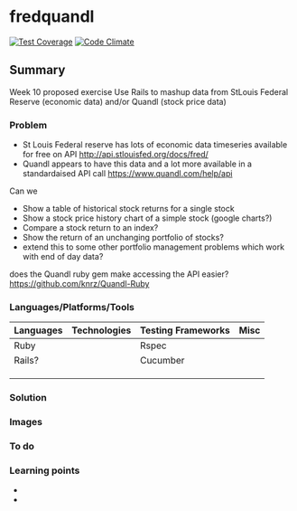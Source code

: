 # fredquandl

[![Test Coverage](https://codeclimate.com/github/chandley/fredquandl/badges/coverage.svg)](https://codeclimate.com/github/chandley/fredquandl)
[![Code Climate](https://codeclimate.com/github/chandley/fredquandl/badges/gpa.svg)](https://codeclimate.com/github/chandley/fredquandl)

## Summary

Week 10 proposed exercise
Use Rails to mashup data from StLouis Federal Reserve (economic data) and/or Quandl (stock price data)

### Problem

* St Louis Federal reserve has lots of economic data timeseries available for free on API
http://api.stlouisfed.org/docs/fred/
* Quandl appears to have this data and a lot more available in a standardaised API call
https://www.quandl.com/help/api

Can we
* Show a table of historical stock returns for a single stock
* Show a stock price history chart of a simple stock (google charts?)
* Compare a stock return to an index?
* Show the return of an unchanging portfolio of stocks? 
* extend this to some other portfolio management problems which work with end of day data?

does the Quandl ruby gem make accessing the API easier?
https://github.com/knrz/Quandl-Ruby

### Languages/Platforms/Tools

| Languages | Technologies  | Testing Frameworks| Misc
| :-------------------------------------------- |:--------------|:-----------|:----|
| Ruby      |               | Rspec
| Rails?    |               | Cucumber
|           |               |                   |               |
|           |               |                   |  
|           |               |

### Solution

### Images

### To do



### Learning points

*
*